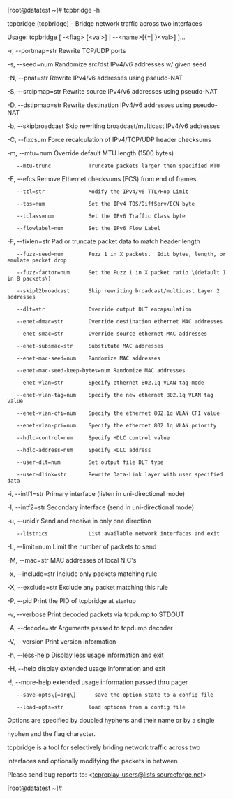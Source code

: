 \[root@datatest ~\]\# tcpbridge -h

tcpbridge \(tcpbridge\) - Bridge network traffic across two interfaces

Usage:  tcpbridge \[ -&lt;flag&gt; \[&lt;val&gt;\] \| --&lt;name&gt;\[{=\| }&lt;val&gt;\] \]...



   -r, --portmap=str          Rewrite TCP/UDP ports

   -s, --seed=num             Randomize src/dst IPv4/v6 addresses w/ given seed

   -N, --pnat=str             Rewrite IPv4/v6 addresses using pseudo-NAT

   -S, --srcipmap=str         Rewrite source IPv4/v6 addresses using pseudo-NAT

   -D, --dstipmap=str         Rewrite destination IPv4/v6 addresses using pseudo-NAT

   -b, --skipbroadcast        Skip rewriting broadcast/multicast IPv4/v6 addresses

   -C, --fixcsum              Force recalculation of IPv4/TCP/UDP header checksums

   -m, --mtu=num              Override default MTU length \(1500 bytes\)

       --mtu-trunc            Truncate packets larger then specified MTU

   -E, --efcs                 Remove Ethernet checksums \(FCS\) from end of frames

       --ttl=str              Modify the IPv4/v6 TTL/Hop Limit

       --tos=num              Set the IPv4 TOS/DiffServ/ECN byte

       --tclass=num           Set the IPv6 Traffic Class byte

       --flowlabel=num        Set the IPv6 Flow Label

   -F, --fixlen=str           Pad or truncate packet data to match header length

       --fuzz-seed=num        Fuzz 1 in X packets.  Edit bytes, length, or emulate packet drop

       --fuzz-factor=num      Set the Fuzz 1 in X packet ratio \(default 1 in 8 packets\)

       --skipl2broadcast      Skip rewriting broadcast/multicast Layer 2 addresses

       --dlt=str              Override output DLT encapsulation

       --enet-dmac=str        Override destination ethernet MAC addresses

       --enet-smac=str        Override source ethernet MAC addresses

       --enet-subsmac=str     Substitute MAC addresses

       --enet-mac-seed=num    Randomize MAC addresses

       --enet-mac-seed-keep-bytes=num Randomize MAC addresses

       --enet-vlan=str        Specify ethernet 802.1q VLAN tag mode

       --enet-vlan-tag=num    Specify the new ethernet 802.1q VLAN tag value

       --enet-vlan-cfi=num    Specify the ethernet 802.1q VLAN CFI value

       --enet-vlan-pri=num    Specify the ethernet 802.1q VLAN priority

       --hdlc-control=num     Specify HDLC control value

       --hdlc-address=num     Specify HDLC address

       --user-dlt=num         Set output file DLT type

       --user-dlink=str       Rewrite Data-Link layer with user specified data

   -i, --intf1=str            Primary interface \(listen in uni-directional mode\)

   -I, --intf2=str            Secondary interface \(send in uni-directional mode\)

   -u, --unidir               Send and receive in only one direction

       --listnics             List available network interfaces and exit

   -L, --limit=num            Limit the number of packets to send

   -M, --mac=str              MAC addresses of local NIC's

   -x, --include=str          Include only packets matching rule

   -X, --exclude=str          Exclude any packet matching this rule

   -P, --pid                  Print the PID of tcpbridge at startup

   -v, --verbose              Print decoded packets via tcpdump to STDOUT

   -A, --decode=str           Arguments passed to tcpdump decoder

   -V, --version              Print version information

   -h, --less-help            Display less usage information and exit

   -H, --help                 display extended usage information and exit

   -!, --more-help            extended usage information passed thru pager

       --save-opts\[=arg\]      save the option state to a config file

       --load-opts=str        load options from a config file



Options are specified by doubled hyphens and their name or by a single

hyphen and the flag character.

tcpbridge is a tool for selectively briding network traffic across two

interfaces and optionally modifying the packets in between



Please send bug reports to:  &lt;tcpreplay-users@lists.sourceforge.net&gt;

\[root@datatest ~\]\#

